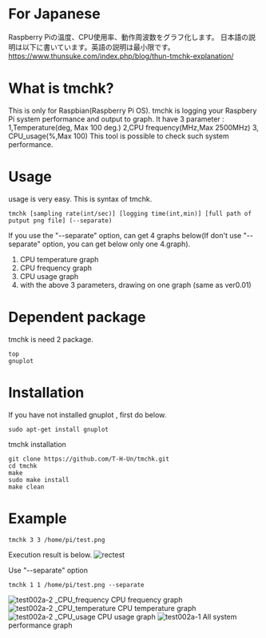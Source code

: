 # For Japanese
Raspberry Piの温度、CPU使用率、動作周波数をグラフ化します。
日本語の説明は以下に書いています。英語の説明は最小限です。
https://www.thunsuke.com/index.php/blog/thun-tmchk-explanation/


# What is tmchk?
This is only for Raspbian(Raspberry Pi OS).
tmchk is logging your Raspbery Pi system performance and output to graph.
It have 3 parameter : 1,Temperature(deg, Max 100 deg.) 2,CPU frequency(MHz,Max 2500MHz) 3, CPU_usage(%,Max 100)
This tool is possible to check such system performance.

# Usage
usage is very easy. This is syntax of tmchk.
```
tmchk [sampling rate(int/sec)] [logging time(int,min)] [full path of putput png file] (--separate)
```
If you use the "--separate" option, can get 4 graphs below(If don't use "--separate" option, you can get below only one 4.graph).
1. CPU temperature graph
2. CPU frequency graph
3. CPU usage graph
4.  with the above 3 parameters, drawing on one graph (same as ver0.01)
# Dependent package
tmchk is need 2 package.
```
top
gnuplot
```
# Installation
If you have not installed gnuplot , first do below.
```
sudo apt-get install gnuplot
```
tmchk installation
```
git clone https://github.com/T-H-Un/tmchk.git
cd tmchk
make
sudo make install
make clean
```

# Example 
```
tmchk 3 3 /home/pi/test.png
```
Execution result is below.
![rectest](https://user-images.githubusercontent.com/39953146/88944630-f04b1a00-d2c7-11ea-9461-be4a8b2fb425.png)

Use "--separate" option
```
tmchk 1 1 /home/pi/test.png --separate
```
![test002a-2 _CPU_frequency](https://user-images.githubusercontent.com/39953146/90794248-88787400-e347-11ea-8fb6-468bbe67fa7a.png)
CPU frequency graph
![test002a-2 _CPU_temperature](https://user-images.githubusercontent.com/39953146/90794253-89110a80-e347-11ea-8c3b-ef052b98be61.png)
CPU temperature graph
![test002a-2 _CPU_usage](https://user-images.githubusercontent.com/39953146/90794254-89a9a100-e347-11ea-8b3b-d40492b5d4fc.png)
CPU usage graph
![test002a-1](https://user-images.githubusercontent.com/39953146/90794258-89a9a100-e347-11ea-980c-4dfe2d356bae.png)
All system performance graph


